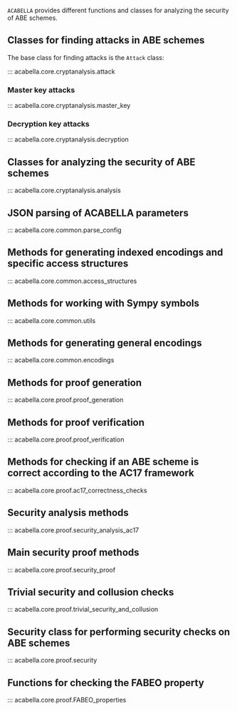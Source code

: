 
`ACABELLA` provides different functions and classes for analyzing
the security of ABE schemes.

## Classes for finding attacks in ABE schemes

The base class for finding attacks is the
`Attack` class:

::: acabella.core.cryptanalysis.attack

### Master key attacks

::: acabella.core.cryptanalysis.master_key

### Decryption key attacks

::: acabella.core.cryptanalysis.decryption

## Classes for analyzing the security of ABE schemes

::: acabella.core.cryptanalysis.analysis

## JSON parsing of ACABELLA parameters

::: acabella.core.common.parse_config

## Methods for generating indexed encodings and specific access structures

::: acabella.core.common.access_structures

## Methods for working with Sympy symbols

::: acabella.core.common.utils

## Methods for generating general encodings

::: acabella.core.common.encodings

## Methods for proof generation

::: acabella.core.proof.proof_generation

## Methods for proof verification

::: acabella.core.proof.proof_verification

## Methods for checking if an ABE scheme is correct according to the AC17 framework

::: acabella.core.proof.ac17_correctness_checks

## Security analysis methods

::: acabella.core.proof.security_analysis_ac17

## Main security proof methods

::: acabella.core.proof.security_proof

## Trivial security and collusion checks

::: acabella.core.proof.trivial_security_and_collusion

## Security class for performing security checks on ABE schemes

::: acabella.core.proof.security

## Functions for checking the FABEO property

::: acabella.core.proof.FABEO_properties
